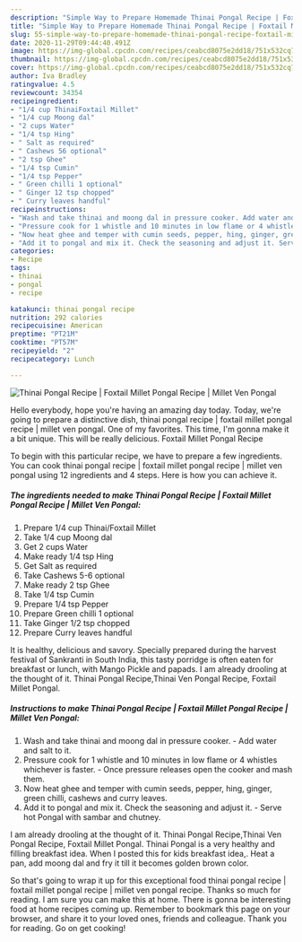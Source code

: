 ```yaml
---
description: "Simple Way to Prepare Homemade Thinai Pongal Recipe | Foxtail Millet Pongal Recipe | Millet Ven Pongal"
title: "Simple Way to Prepare Homemade Thinai Pongal Recipe | Foxtail Millet Pongal Recipe | Millet Ven Pongal"
slug: 55-simple-way-to-prepare-homemade-thinai-pongal-recipe-foxtail-millet-pongal-recipe-millet-ven-pongal
date: 2020-11-29T09:44:40.491Z
image: https://img-global.cpcdn.com/recipes/ceabcd8075e2dd18/751x532cq70/thinai-pongal-recipe-foxtail-millet-pongal-recipe-millet-ven-pongal-recipe-main-photo.jpg
thumbnail: https://img-global.cpcdn.com/recipes/ceabcd8075e2dd18/751x532cq70/thinai-pongal-recipe-foxtail-millet-pongal-recipe-millet-ven-pongal-recipe-main-photo.jpg
cover: https://img-global.cpcdn.com/recipes/ceabcd8075e2dd18/751x532cq70/thinai-pongal-recipe-foxtail-millet-pongal-recipe-millet-ven-pongal-recipe-main-photo.jpg
author: Iva Bradley
ratingvalue: 4.5
reviewcount: 34354
recipeingredient:
- "1/4 cup ThinaiFoxtail Millet"
- "1/4 cup Moong dal"
- "2 cups Water"
- "1/4 tsp Hing"
- " Salt as required"
- " Cashews 56 optional"
- "2 tsp Ghee"
- "1/4 tsp Cumin"
- "1/4 tsp Pepper"
- " Green chilli 1 optional"
- " Ginger 12 tsp chopped"
- " Curry leaves handful"
recipeinstructions:
- "Wash and take thinai and moong dal in pressure cooker. Add water and salt to it."
- "Pressure cook for 1 whistle and 10 minutes in low flame or 4 whistles whichever is faster. Once pressure releases open the cooker and mash them."
- "Now heat ghee and temper with cumin seeds, pepper, hing, ginger, green chilli, cashews and curry leaves."
- "Add it to pongal and mix it. Check the seasoning and adjust it. Serve hot Pongal with sambar and chutney."
categories:
- Recipe
tags:
- thinai
- pongal
- recipe

katakunci: thinai pongal recipe 
nutrition: 292 calories
recipecuisine: American
preptime: "PT21M"
cooktime: "PT57M"
recipeyield: "2"
recipecategory: Lunch

---
```



![Thinai Pongal Recipe | Foxtail Millet Pongal Recipe | Millet Ven Pongal](https://img-global.cpcdn.com/recipes/ceabcd8075e2dd18/751x532cq70/thinai-pongal-recipe-foxtail-millet-pongal-recipe-millet-ven-pongal-recipe-main-photo.jpg)

Hello everybody, hope you're having an amazing day today. Today, we're going to prepare a distinctive dish, thinai pongal recipe | foxtail millet pongal recipe | millet ven pongal. One of my favorites. This time, I'm gonna make it a bit unique. This will be really delicious.
 Foxtail Millet Pongal Recipe 

To begin with this particular recipe, we have to prepare a few ingredients. You can cook thinai pongal recipe | foxtail millet pongal recipe | millet ven pongal using 12 ingredients and 4 steps. Here is how you can achieve it.

<!--inarticleads1-->

##### The ingredients needed to make Thinai Pongal Recipe | Foxtail Millet Pongal Recipe | Millet Ven Pongal:

1. Prepare 1/4 cup Thinai/Foxtail Millet
1. Take 1/4 cup Moong dal
1. Get 2 cups Water
1. Make ready 1/4 tsp Hing
1. Get  Salt as required
1. Take  Cashews 5-6 optional
1. Make ready 2 tsp Ghee
1. Take 1/4 tsp Cumin
1. Prepare 1/4 tsp Pepper
1. Prepare  Green chilli 1 optional
1. Take  Ginger 1/2 tsp chopped
1. Prepare  Curry leaves handful


It is healthy, delicious and savory. Specially prepared during the harvest festival of Sankranti in South India, this tasty porridge is often eaten for breakfast or lunch, with Mango Pickle and papads. I am already drooling at the thought of it. Thinai Pongal Recipe,Thinai Ven Pongal Recipe, Foxtail Millet Pongal. 

<!--inarticleads2-->

##### Instructions to make Thinai Pongal Recipe | Foxtail Millet Pongal Recipe | Millet Ven Pongal:

1. Wash and take thinai and moong dal in pressure cooker. - Add water and salt to it.
1. Pressure cook for 1 whistle and 10 minutes in low flame or 4 whistles whichever is faster. - Once pressure releases open the cooker and mash them.
1. Now heat ghee and temper with cumin seeds, pepper, hing, ginger, green chilli, cashews and curry leaves.
1. Add it to pongal and mix it. Check the seasoning and adjust it. - Serve hot Pongal with sambar and chutney.


I am already drooling at the thought of it. Thinai Pongal Recipe,Thinai Ven Pongal Recipe, Foxtail Millet Pongal. Thinai Pongal is a very healthy and filling breakfast idea. When I posted this for kids breakfast idea,. Heat a pan, add moong dal and fry it till it becomes golden brown color. 

So that's going to wrap it up for this exceptional food thinai pongal recipe | foxtail millet pongal recipe | millet ven pongal recipe. Thanks so much for reading. I am sure you can make this at home. There is gonna be interesting food at home recipes coming up. Remember to bookmark this page on your browser, and share it to your loved ones, friends and colleague. Thank you for reading. Go on get cooking!
